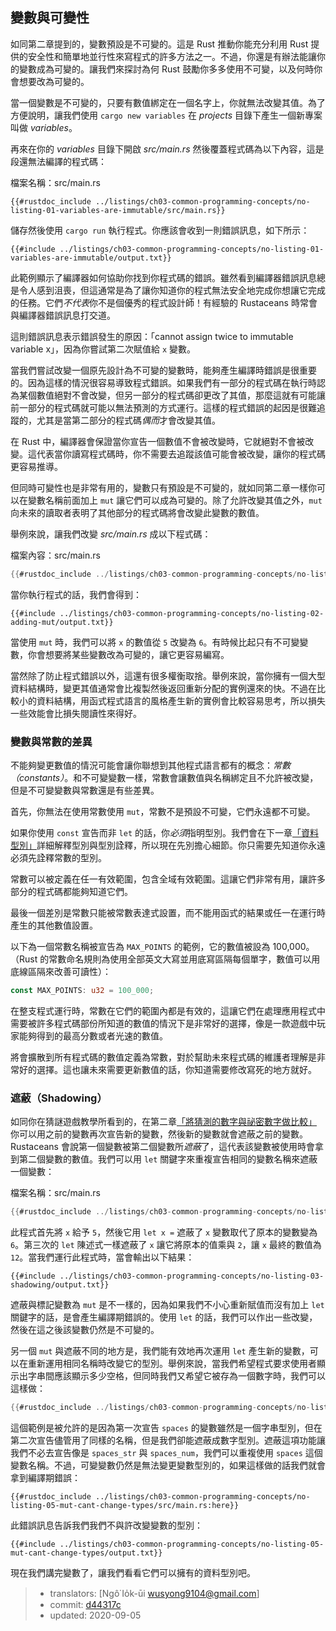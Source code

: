 ## 變數與可變性

如同第二章提到的，變數預設是不可變的。這是 Rust 推動你能充分利用 Rust 提供的安全性和簡單地並行性來寫程式的許多方法之一。不過，你還是有辦法能讓你的變數成為可變的。讓我們來探討為何 Rust 鼓勵你多多使用不可變，以及何時你會想要改為可變的。

當一個變數是不可變的，只要有數值綁定在一個名字上，你就無法改變其值。為了方便說明，讓我們使用 `cargo new variables` 在 *projects* 目錄下產生一個新專案叫做 *variables*。

再來在你的 *variables* 目錄下開啟 *src/main.rs* 然後覆蓋程式碼為以下內容，這是段還無法編譯的程式碼：

<span class="filename">檔案名稱：src/main.rs</span>

```rust,ignore,does_not_compile
{{#rustdoc_include ../listings/ch03-common-programming-concepts/no-listing-01-variables-are-immutable/src/main.rs}}
```

儲存然後使用 `cargo run` 執行程式。你應該會收到一則錯誤訊息，如下所示：

```console
{{#include ../listings/ch03-common-programming-concepts/no-listing-01-variables-are-immutable/output.txt}}
```

此範例顯示了編譯器如何協助你找到你程式碼的錯誤。雖然看到編譯器錯誤訊息總是令人感到沮喪，但這通常是為了讓你知道你的程式無法安全地完成你想讓它完成的任務。它們*不代表*你不是個優秀的程式設計師！有經驗的 Rustaceans 時常會與編譯器錯誤訊息打交道。

這則錯誤訊息表示錯誤發生的原因：「cannot assign twice to immutable variable x」，因為你嘗試第二次賦值給 `x` 變數。

當我們嘗試改變一個原先設計為不可變的變數時，能夠產生編譯時錯誤是很重要的。因為這樣的情況很容易導致程式錯誤。如果我們有一部分的程式碼在執行時認為某個數值絕對不會改變，但另一部分的程式碼卻更改了其值，那麼這就有可能讓前一部分的程式碼就可能以無法預測的方式運行。這樣的程式錯誤的起因是很難追蹤的，尤其是當第二部分的程式碼*偶而*才會改變其值。

在 Rust 中，編譯器會保證當你宣告一個數值不會被改變時，它就絕對不會被改變。這代表當你讀寫程式碼時，你不需要去追蹤該值可能會被改變，讓你的程式碼更容易推導。

但同時可變性也是非常有用的，變數只有預設是不可變的，就如同第二章一樣你可以在變數名稱前面加上 `mut` 讓它們可以成為可變的。除了允許改變其值之外，`mut` 向未來的讀取者表明了其他部分的程式碼將會改變此變數的數值。

舉例來說，讓我們改變 *src/main.rs*  成以下程式碼：

<span class="filename">檔案內容：src/main.rs</span>

```rust
{{#rustdoc_include ../listings/ch03-common-programming-concepts/no-listing-02-adding-mut/src/main.rs}}
```

當你執行程式的話，我們會得到：

```console
{{#include ../listings/ch03-common-programming-concepts/no-listing-02-adding-mut/output.txt}}
```

當使用 `mut` 時，我們可以將 `x` 的數值從 `5` 改變為 `6`。有時候比起只有不可變變數，你會想要將某些變數改為可變的，讓它更容易編寫。

當然除了防止程式錯誤以外，這還有很多權衡取捨。舉例來說，當你擁有一個大型資料結構時，變更其值通常會比複製然後返回重新分配的實例還來的快。不過在比較小的資料結構，用函式程式語言的風格產生新的實例會比較容易思考，所以損失一些效能會比損失閱讀性來得好。

### 變數與常數的差異

不能夠變更數值的情況可能會讓你聯想到其他程式語言都有的概念：*常數（constants）*。和不可變變數一樣，常數會讓數值與名稱綁定且不允許被改變，但是不可變變數與常數還是有些差異。

首先，你無法在使用常數使用 `mut`，常數不是預設不可變，它們永遠都不可變。

如果你使用 `const` 宣告而非 `let` 的話，你*必須*指明型別。我們會在下一章[「資料型別」][data-types]<!-- ignore -->詳細解釋型別與型別詮釋，所以現在先別擔心細節。你只需要先知道你永遠必須先詮釋常數的型別。

常數可以被定義在任一有效範圍，包含全域有效範圍。這讓它們非常有用，讓許多部分的程式碼都能夠知道它們。

最後一個差別是常數只能被常數表達式設置，而不能用函式的結果或任一在運行時產生的其他數值設置。

以下為一個常數名稱被宣告為 `MAX_POINTS` 的範例，它的數值被設為 100,000。（Rust 的常數命名規則為使用全部英文大寫並用底寫區隔每個單字，數值可以用底線區隔來改善可讀性）：

```rust
const MAX_POINTS: u32 = 100_000;
```

在整支程式運行時，常數在它們的範圍內都是有效的，這讓它們在處理應用程式中需要被許多程式碼部份所知道的數值的情況下是非常好的選擇，像是一款遊戲中玩家能夠得到的最高分數或者光速的數值。

將會擴散到所有程式碼的數值定義為常數，對於幫助未來程式碼的維護者理解是非常好的選擇。這也讓未來需要更新數值的話，你知道需要修改寫死的地方就好。

### 遮蔽（Shadowing）

如同你在猜謎遊戲教學所看到的，在第二章[「將猜測的數字與祕密數字做比較」][comparing-the-guess-to-the-secret-number]<!-- ignore --> 你可以用之前的變數再次宣告新的變數，然後新的變數就會遮蔽之前的變數。Rustaceans 會說第一個變數被第二個變數所*遮蔽*了，這代表該變數被使用時會拿到第二個變數的數值。我們可以用 `let` 關鍵字來重複宣告相同的變數名稱來遮蔽一個變數：

<span class="filename">檔案名稱：src/main.rs</span>

```rust
{{#rustdoc_include ../listings/ch03-common-programming-concepts/no-listing-03-shadowing/src/main.rs}}
```

此程式首先將 `x` 給予 `5`，然後它用 `let x =` 遮蔽了 `x` 變數取代了原本的變數變為 `6`。第三次的 `let` 陳述式一樣遮蔽了 `x` 讓它將原本的值乘與 `2`，讓 `x` 最終的數值為 `12`。當我們運行此程式時，當會輸出以下結果：

```console
{{#include ../listings/ch03-common-programming-concepts/no-listing-03-shadowing/output.txt}}
```

遮蔽與標記變數為 `mut` 是不一樣的，因為如果我們不小心重新賦值而沒有加上 `let` 關鍵字的話，是會產生編譯期錯誤的。使用 `let` 的話，我們可以作出一些改變，然後在這之後該變數仍然是不可變的。

另一個 `mut` 與遮蔽不同的地方是，我們能有效地再次運用 `let` 產生新的變數，可以在重新運用相同名稱時改變它的型別。舉例來說，當我們希望程式要求使用者顯示出字串間應該顯示多少空格，但同時我們又希望它被存為一個數字時，我們可以這樣做：

```rust
{{#rustdoc_include ../listings/ch03-common-programming-concepts/no-listing-04-shadowing-can-change-types/src/main.rs:here}}
```

這個範例是被允許的是因為第一次宣告 `spaces` 的變數雖然是一個字串型別，但在第二次宣告儘管用了同樣的名稱，但是我們卻能遮蔽成數字型別。遮蔽這項功能讓我們不必去宣告像是 `spaces_str` 與 `spaces_num`，我們可以重複使用 `spaces` 這個變數名稱。不過，可變變數仍然是無法變更變數型別的，如果這樣做的話我們就會拿到編譯期錯誤：

```rust,ignore,does_not_compile
{{#rustdoc_include ../listings/ch03-common-programming-concepts/no-listing-05-mut-cant-change-types/src/main.rs:here}}
```

此錯誤訊息告訴我們我們不與許改變變數的型別：

```console
{{#include ../listings/ch03-common-programming-concepts/no-listing-05-mut-cant-change-types/output.txt}}
```

現在我們講完變數了，讓我們看看它們可以擁有的資料型別吧。

[comparing-the-guess-to-the-secret-number]:
ch02-00-guessing-game-tutorial.html#將猜測的數字與祕密數字做比較
[data-types]: ch03-02-data-types.html#資料型別

> - translators: [Ngô͘ Io̍k-ūi <wusyong9104@gmail.com>]
> - commit: [d44317c](https://github.com/rust-lang/book/blob/d44317c3122b44fb713aba66cc295dee3453b24b/src/ch03-01-variables-and-mutability.md)
> - updated: 2020-09-05